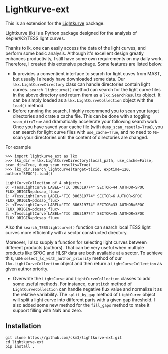 # Lightkurve-ext

This is an extension for the [Lightkurve](https://github.com/lightkurve/lightkurve) package.

Lightkurve (lk) is a Python package designed for the analysis of Kepler/K2/TESS light curves.

Thanks to lk, one can easily access the data of the light curves, and perform some basic analysis.
Although it's excellent design greatly enhances productivity, I still have some own requirements on my daily work. Therefore, I created this extensive package.
Some features are listed below:

- lk provides a conventient interface to search for light cuves from MAST, but usually I already have downloaded some data. Our `lkx.LightCurveDirectory` class can handle directories contain light curves. `search_lightcurve()` method can search for the light curve files in the above directory and return them as a `lkx.SearchResults` object. It can be simply loaded as a `lkx.LightCurveCollection` object with the `load()` method.
- Before running the search, I highly recommend you to scan your target directories and crate a cache file. This can be done with a toggling `scan_dir=True` and dramatically accelerate your following search work. Once you have saved your cache file (with `dump_scan_resutls=True`), you can search for light curve files with `use_cache=True`, and no need to re-scan your directories until the content of directories are changed.

For example

    >>> import lightkurve_ext as lkx
    >>> lkx_dir = lkx.LightCurveDirectory(local_path, use_cache=False, scan_dir=True, dump_scan_results=True)
    >>> lkx_dir.search_lightcurve(target=ticid, exptime=120, author='SPOC').load()
    
    LightCurveCollection of 4 objects:
    0: <TessLightCurve LABEL="TIC 386319774" SECTOR=44 AUTHOR=SPOC FLUX_ORIGIN=pdcsap_flux>
    1: <TessLightCurve LABEL="TIC 386319774" SECTOR=6 AUTHOR=SPOC FLUX_ORIGIN=pdcsap_flux>
    2: <TessLightCurve LABEL="TIC 386319774" SECTOR=33 AUTHOR=SPOC FLUX_ORIGIN=pdcsap_flux>
    3: <TessLightCurve LABEL="TIC 386319774" SECTOR=45 AUTHOR=SPOC FLUX_ORIGIN=pdcsap_flux>

Also the `search_TESSlightcurve()` function can search local TESS light curves more efficiently with a sector constructed directory.

Moreover, I also supply a function for selecting light curves between different products (authors). That can be very useful when multiple products like SPOC and HLSP data are both available at a sector. To achieve this, use `select_lc_with_author_priority` method of our `lkx.LightCurveCollection` object and then return a `LightCurveCollection` as given author priority.

- Overwrite the `LightCurve` and `LightCurveCollection` classes to add some useful methods. For instance, our  `stitch` method of `LightCurveCollection` can handle negative flux value and normalize it as the relative variability. The `split_by_gap` method of `LightCurve` object will split a light curve into different parts with a given gap threshold. I also added some new method for the `fill_gaps` method to make it support filling with NaN and zero.

## Installation
```
git clone https://github.com/ckm3/lightkurve-ext.git
cd lightkurve-ext
pip install .
```